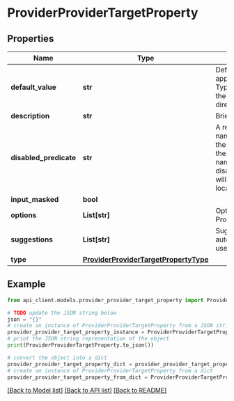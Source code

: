 # ProviderProviderTargetProperty


## Properties

Name | Type | Description | Notes
------------ | ------------- | ------------- | -------------
**default_value** | **str** | DefaultValue is converted into the appropriate type based on the Type If the property is a FilePath, the DefaultValue is a path to a directory | [optional] 
**description** | **str** | Brief description of the property | [optional] 
**disabled_predicate** | **str** | A regex string matched with the name of the target to determine if the property should be disabled If the regex matches the target name, the property will be disabled E.g. \&quot;^local$\&quot; will disable the property for the local target | [optional] 
**input_masked** | **bool** |  | [optional] 
**options** | **List[str]** | Options is only used if the Type is ProviderTargetPropertyTypeOption | [optional] 
**suggestions** | **List[str]** | Suggestions is an optional list of auto-complete values to assist the user while filling the field | [optional] 
**type** | [**ProviderProviderTargetPropertyType**](ProviderProviderTargetPropertyType.md) |  | [optional] 

## Example

```python
from api_client.models.provider_provider_target_property import ProviderProviderTargetProperty

# TODO update the JSON string below
json = "{}"
# create an instance of ProviderProviderTargetProperty from a JSON string
provider_provider_target_property_instance = ProviderProviderTargetProperty.from_json(json)
# print the JSON string representation of the object
print(ProviderProviderTargetProperty.to_json())

# convert the object into a dict
provider_provider_target_property_dict = provider_provider_target_property_instance.to_dict()
# create an instance of ProviderProviderTargetProperty from a dict
provider_provider_target_property_from_dict = ProviderProviderTargetProperty.from_dict(provider_provider_target_property_dict)
```
[[Back to Model list]](../README.md#documentation-for-models) [[Back to API list]](../README.md#documentation-for-api-endpoints) [[Back to README]](../README.md)


